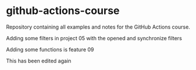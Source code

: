﻿# github-actions-course
Repository containing all examples and notes for the GitHub Actions course.


Adding some filters in project 05 with the opened and synchronize filters

Adding some functions is feature 09

This has been edited again
